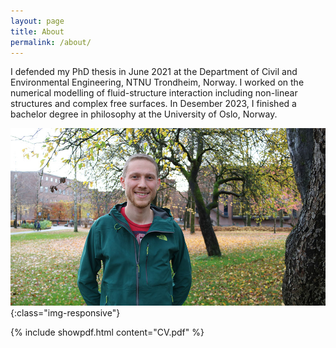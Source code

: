 ```yaml
---
layout: page
title: About
permalink: /about/
---
```


I defended my PhD thesis in June 2021 at the Department of Civil and Environmental Engineering, NTNU Trondheim, Norway. I worked on the numerical modelling of fluid-structure interaction including non-linear structures and complex free surfaces. In Desember 2023, I finished a bachelor degree in philosophy at the University of Oslo, Norway.

![image-title-here](/assets/images/tobiasmartin.jpg){:class="img-responsive"}

{% include showpdf.html content="CV.pdf" %}
